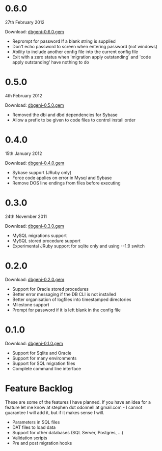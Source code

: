 # 0.6.0

27th February 2012

Download: [dbgeni-0.6.0.gem](/downloads/dbgeni-0.6.0.gem)

 * Reprompt for password If a blank string is supplied
 * Don't echo password to screen when entering password (not windows)
 * Ability to include another config file into the current config file
 * Exit with a zero status when 'migration apply outstanding' and 'code apply outstanding' have nothing to do

# 0.5.0

4th February 2012

Download: [dbgeni-0.5.0.gem](/downloads/dbgeni-0.5.0.gem)

 * Removed the dbi and dbd dependencies for Sybase
 * Allow a prefix to be given to code files to control install order


# 0.4.0

15th January 2012

Download: [dbgeni-0.4.0.gem](/downloads/dbgeni-0.4.0.gem)

 * Sybase support (JRuby only)
 * Force code applies on error in Mysql and Sybase
 * Remove DOS line endings from files before executing

# 0.3.0 

24th November 2011

Download: [dbgeni-0.3.0.gem](/downloads/dbgeni-0.3.0.gem)

 * MySQL migrations support
 * MySQL stored procedure support
 * Experimental JRuby support for sqlite only and using --1.9 switch

# 0.2.0

Download: [dbgeni-0.2.0.gem](/downloads/dbgeni-0.2.0.gem)

 * Support for Oracle stored procedures
 * Better error messaging if the DB CLI is not installed
 * Better organisation of logfiles into timestamped directories
 * Milestone support
 * Prompt for password if it is left blank in the config file

# 0.1.0

Download: [dbgeni-0.1.0.gem](/downloads/dbgeni-0.1.0.gem)

 * Support for Sqlite and Oracle
 * Support for many environments
 * Support for SQL migration files
 * Complete command line interface

# Feature Backlog

These are some of the features I have planned. If you have an idea for a feature let me know at stephen dot odonnell at gmail.com - I cannot guarantee I will add it, but if it makes sense I will.

 * Parameters in SQL files
 * DAT files to load data
 * Support for other databases (SQL Server, Postgres, ...)
 * Validation scripts
 * Pre and post migration hooks

